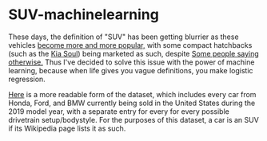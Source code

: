 # SUV-machinelearning

These days, the definition of "SUV" has been getting blurrier as these vehicles [become more and more popular,](https://www.autoblog.com/2019/07/02/june-auto-sales-trucks-suvs/) with some compact hatchbacks (such as the [Kia Soul](https://www.kia.com/us/en/vehicle/minivan-suv-crossover-cars)) being marketed as such, despite [Some people saying otherwise.](https://www.cars.com/articles/is-the-kia-soul-a-subcompact-suv-substitute-405219/) Thus I've decided to solve this issue with the power of machine learning, because when life gives you vague definitions, you make logistic regression.

[Here](https://docs.google.com/spreadsheets/d/18UOtyBForAf3aW_USDOHqGhmf4ej4Ei_MwEEtJGCSJc/edit?usp=sharing) is a more readable form of the dataset, which includes every car from Honda, Ford, and BMW currently being sold in the United States during the 2019 model year, with a separate entry for every for every possible drivetrain setup/bodystyle. For the purposes of this dataset, a car is an SUV if its Wikipedia page lists it as such.